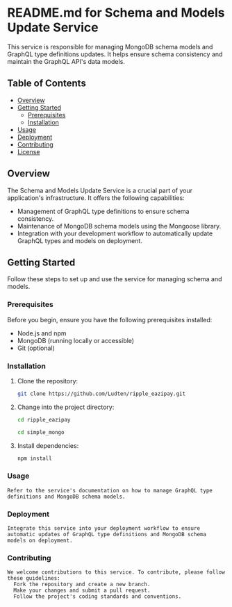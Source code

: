 
# README.md for Schema and Models Update Service

This service is responsible for managing MongoDB schema models and GraphQL type definitions updates. It helps ensure schema consistency and maintain the GraphQL API's data models.

## Table of Contents

- [Overview](#overview)
- [Getting Started](#getting-started)
  - [Prerequisites](#prerequisites)
  - [Installation](#installation)
- [Usage](#usage)
- [Deployment](#deployment)
- [Contributing](#contributing)
- [License](#license)

## Overview

The Schema and Models Update Service is a crucial part of your application's infrastructure. It offers the following capabilities:

- Management of GraphQL type definitions to ensure schema consistency.
- Maintenance of MongoDB schema models using the Mongoose library.
- Integration with your development workflow to automatically update GraphQL types and models on deployment.

## Getting Started

Follow these steps to set up and use the service for managing schema and models.

### Prerequisites

Before you begin, ensure you have the following prerequisites installed:

- Node.js and npm
- MongoDB (running locally or accessible)
- Git (optional)

### Installation

1. Clone the repository:

   ```bash
   git clone https://github.com/Ludten/ripple_eazipay.git

2. Change into the project directory:

   ```bash
   cd ripple_eazipay

   cd simple_mongo

3. Install dependencies:

    ```bash
    npm install


### Usage

    Refer to the service's documentation on how to manage GraphQL type definitions and MongoDB schema models.

### Deployment

    Integrate this service into your deployment workflow to ensure automatic updates of GraphQL type definitions and MongoDB schema models on deployment.

### Contributing

    We welcome contributions to this service. To contribute, please follow these guidelines:
      Fork the repository and create a new branch.
      Make your changes and submit a pull request.
      Follow the project's coding standards and conventions.
